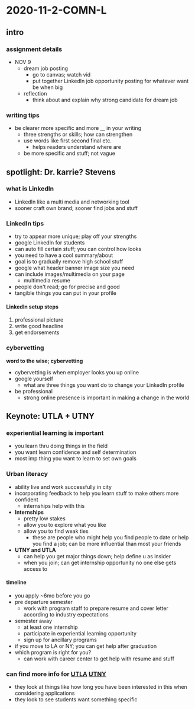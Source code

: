 # 2020-11-2-COMN-L
## intro
### assignment details
- NOV 9
  - dream job posting
    - go to canvas; watch vid
    - put together LinkedIn job opportunity posting for whatever want be when big
  - reflection
    - think about and explain why strong candidate for dream job
### writing tips
- be clearer more specific and more __ in your writing
  - three strengths or skills; how can strengthen
  - use words like first second final etc.
    - helps readers understand where are
  - be more specific and stuff; not vague

## spotlight: Dr. karrie? Stevens
### what is LinkedIn
- LinkedIn like a multi media and networking tool
- sooner craft own brand; sooner find jobs and stuff

### LinkedIn tips
- try to appear more unique; play off your strengths
- google LinkedIn for students
- can auto fill certain stuff; you can control how looks
- you need to have a cool summary/about
- goal is to gradually remove high school stuff
- google what header banner image size you need
- can include images/multimedia on your page
  - multimedia resume
- people don't read; go for precise and good
- tangible things you can put in your profile

#### LinkedIn setup steps
1. professional picture
1. write good headline
1. get endorsements

### cybervetting
**word to the wise; cybervetting**
  - cybervetting is when employer looks you up online
- google yourself
  - what are three things you want do to change your LinkedIn profile
- be professional
  - strong online presence is important in making a change in the world

## Keynote: UTLA + UTNY
### experiential learning is important
- you learn thru doing things in the field
- you want learn confidence and self determination
- most imp thing you want to learn to set own goals

### Urban literacy
- ability live and work successfully in city
- incorporating feedback to help you learn stuff to make others more confident
  - internships help with this
- **Internships**
  - pretty low stakes
  - allow you to explore what you like
  - allow you to find weak ties
    - these are people who might help you find people to date or help you find a job; can be more influential than most your friends
- **UTNY and UTLA**
  - can help you get major things down; help define u as insider
  - when you join; can get internship opportunity no one else gets access to

#### timeline
- you apply ~6mo before you go
- pre departure semester
  - work with program staff to prepare resume and cover letter according to industry expectations
- semester away
  - at least one internship
  - participate in experiential learning opportunity
  - sign up for ancillary programs
- if you move to LA or NY; you can get help after graduation
- which program is right for you?
  - can work with career center to get help with resume and stuff

### can find more info for [UTLA](utla.utexas.edu) [UTNY](utny.utexas.edu)
- they look at things like how long you have been interested in this when considering applications
- they look to see students want something specific
